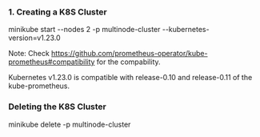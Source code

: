 ### 1. Creating a K8S Cluster

minikube start --nodes 2 -p multinode-cluster  --kubernetes-version=v1.23.0

Note: Check https://github.com/prometheus-operator/kube-prometheus#compatibility for the compability.

Kubernetes v1.23.0 is compatible with release-0.10 and release-0.11 of the kube-prometheus.


### Deleting the K8S Cluster
minikube delete -p multinode-cluster




